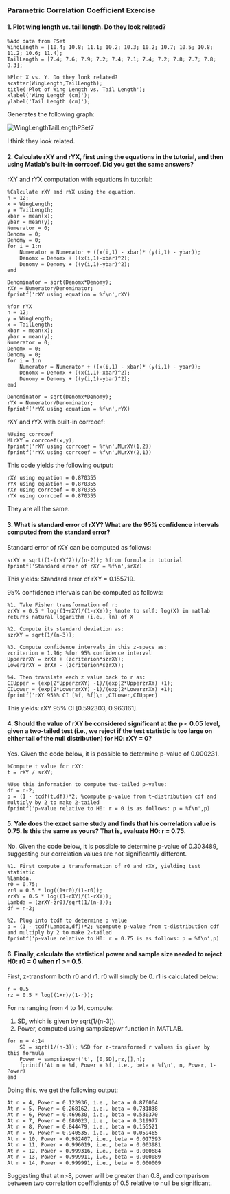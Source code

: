 ### Parametric Correlation Coefficient Exercise

#### 1. Plot wing length vs. tail length. Do they look related? 

```
%Add data from PSet
WingLength = [10.4; 10.8; 11.1; 10.2; 10.3; 10.2; 10.7; 10.5; 10.8; 11.2; 10.6; 11.4];
TailLength = [7.4; 7.6; 7.9; 7.2; 7.4; 7.1; 7.4; 7.2; 7.8; 7.7; 7.8; 8.3];

%Plot X vs. Y. Do they look related? 
scatter(WingLength,TailLength);
title('Plot of Wing Length vs. Tail Length');
xlabel('Wing Length (cm)');
ylabel('Tail Length (cm)');
```
Generates the following graph: 

![WingLengthTailLengthPSet7](https://user-images.githubusercontent.com/112706184/192166528-b43a87ba-2b20-4bdb-83fc-67adf3f43e80.jpg)

I think they look related. 

#### 2. Calculate rXY and rYX, first using the equations in the tutorial, and then using Matlab's built-in corrcoef. Did you get the same answers? 

rXY and rYX computation with equations in tutorial: 

```
%Calculate rXY and rYX using the equation. 
n = 12;
x = WingLength;
y = TailLength;
xbar = mean(x);
ybar = mean(y);
Numerator = 0;
Denomx = 0;
Denomy = 0;
for i = 1:n
    Numerator = Numerator + ((x(i,1) - xbar)* (y(i,1) - ybar));
    Denomx = Denomx + ((x(i,1)-xbar)^2); 
    Denomy = Denomy + ((y(i,1)-ybar)^2); 
end

Denominator = sqrt(Denomx*Denomy);
rXY = Numerator/Denominator;
fprintf('rXY using equation = %f\n',rXY)

%for rYX
n = 12;
y = WingLength;
x = TailLength;
xbar = mean(x);
ybar = mean(y);
Numerator = 0;
Denomx = 0;
Denomy = 0;
for i = 1:n
    Numerator = Numerator + ((x(i,1) - xbar)* (y(i,1) - ybar));
    Denomx = Denomx + ((x(i,1)-xbar)^2); 
    Denomy = Denomy + ((y(i,1)-ybar)^2); 
end

Denominator = sqrt(Denomx*Denomy);
rYX = Numerator/Denominator;
fprintf('rYX using equation = %f\n',rYX)
```

rXY and rYX with built-in corrcoef:

```
%Using corrcoef
MLrXY = corrcoef(x,y);
fprintf('rXY using corrcoef = %f\n',MLrXY(1,2))
fprintf('rYX using corrcoef = %f\n',MLrXY(2,1))
```

This code yields the following output: 

```
rXY using equation = 0.870355
rYX using equation = 0.870355
rXY using corrcoef = 0.870355
rYX using corrcoef = 0.870355
```
They are all the same. 

#### 3. What is standard error of rXY? What are the 95% confidence intervals computed from the standard error? 

Standard error of rXY can be computed as follows: 

```
srXY = sqrt((1-(rXY^2))/(n-2)); %from formula in tutorial
fprintf('Standard error of rXY = %f\n',srXY)
```
This yields: Standard error of rXY = 0.155719.

95% confidence intervals can be computed as follows: 

```
%1. Take Fisher transformation of r:
zrXY = 0.5 * log((1+rXY)/(1-rXY)); %note to self: log(X) in matlab returns natural logarithm (i.e., ln) of X

%2. Compute its standard deviation as: 
szrXY = sqrt(1/(n-3));

%3. Compute confidence intervals in this z-space as: 
zcriterion = 1.96; %for 95% confidence interval
UpperzrXY = zrXY + (zcriterion*szrXY);
LowerzrXY = zrXY - (zcriterion*szrXY);

%4. Then translate each z value back to r as: 
CIUpper = (exp(2*UpperzrXY) -1)/(exp(2*UpperzrXY) +1);
CILower = (exp(2*LowerzrXY) -1)/(exp(2*LowerzrXY) +1);
fprintf('rXY 95%% CI [%f, %f]\n',CILower,CIUpper)
```

This yields: rXY 95% CI [0.592303, 0.963161].

#### 4. Should the value of rXY be considered significant at the p < 0.05 level, given a two-tailed test (i.e., we reject if the test statistic is too large on either tail of the null distribution) for H0: rXY = 0?

Yes. Given the code below, it is possible to determine p-value of 0.000231.

```
%Compute t value for rXY:
t = rXY / srXY;

%Use this information to compute two-tailed p-value:
df = n-2;
p = (1 - tcdf(t,df))*2; %compute p-value from t-distribution cdf and multiply by 2 to make 2-tailed
fprintf('p-value relative to H0: r = 0 is as follows: p = %f\n',p)
```

#### 5. Yale does the exact same study and finds that his correlation value is 0.75. Is this the same as yours? That is, evaluate H0: r = 0.75. 

No. Given the code below, it is possible to determine p-value of 0.303489, suggesting our correlation values are not significantly different. 

```
%1. First compute z transformation of r0 and rXY, yielding test statistic
%Lambda. 
r0 = 0.75;
zr0 = 0.5 * log((1+r0)/(1-r0));
zrXY = 0.5 * log((1+rXY)/(1-rXY));
Lambda = (zrXY-zr0)/sqrt(1/(n-3));
df = n-2;

%2. Plug into tcdf to determine p value
p = (1 - tcdf(Lambda,df))*2; %compute p-value from t-distribution cdf and multiply by 2 to make 2-tailed
fprintf('p-value relative to H0: r = 0.75 is as follows: p = %f\n',p)

```

#### 6. Finally, calculate the statistical power and sample size needed to reject H0: r0 = 0 when r1 >= 0.5. 

First, z-transform both r0 and r1. r0 will simply be 0. r1 is calculated below: 

```
r = 0.5
rz = 0.5 * log((1+r)/(1-r));
```

For ns ranging from 4 to 14, compute: 
1. SD, which is given by sqrt(1/(n-3)). 
2. Power, computed using sampsizepwr function in MATLAB. 

```
for n = 4:14
    SD = sqrt(1/(n-3)); %SD for z-transformed r values is given by this formula
    Power = sampsizepwr('t', [0,SD],rz,[],n);
    fprintf('At n = %d, Power = %f, i.e., beta = %f\n', n, Power, 1-Power)
end
```

Doing this, we get the following output: 

```
At n = 4, Power = 0.123936, i.e., beta = 0.876064
At n = 5, Power = 0.268162, i.e., beta = 0.731838
At n = 6, Power = 0.469630, i.e., beta = 0.530370
At n = 7, Power = 0.680023, i.e., beta = 0.319977
At n = 8, Power = 0.844479, i.e., beta = 0.155521
At n = 9, Power = 0.940535, i.e., beta = 0.059465
At n = 10, Power = 0.982407, i.e., beta = 0.017593
At n = 11, Power = 0.996019, i.e., beta = 0.003981
At n = 12, Power = 0.999316, i.e., beta = 0.000684
At n = 13, Power = 0.999911, i.e., beta = 0.000089
At n = 14, Power = 0.999991, i.e., beta = 0.000009
```

Suggesting that at n>8, power will be greater than 0.8, and comparison between two correlation coefficients of 0.5 relative to null be significant. 



